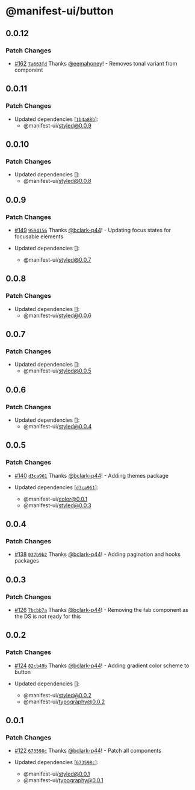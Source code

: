 # @manifest-ui/button

## 0.0.12

### Patch Changes

- [#162](https://github.com/project44/manifest-ui/pull/162) [`7a663fd`](https://github.com/project44/manifest-ui/commit/7a663fd052ea9a003caa8752a062903d37f268c2) Thanks [@eemahoney](https://github.com/eemahoney)! - Removes tonal variant from component

## 0.0.11

### Patch Changes

- Updated dependencies [[`1b4a88b`](https://github.com/project44/manifest-ui/commit/1b4a88b5cb40b4694feec637ff492a0d0a611c30)]:
  - @manifest-ui/styled@0.0.9

## 0.0.10

### Patch Changes

- Updated dependencies []:
  - @manifest-ui/styled@0.0.8

## 0.0.9

### Patch Changes

- [#149](https://github.com/project44/manifest-ui/pull/149) [`9594156`](https://github.com/project44/manifest-ui/commit/9594156cdbade533187258f63461a7d2cea198e1) Thanks [@bclark-p44](https://github.com/bclark-p44)! - Updating focus states for focusable elements

- Updated dependencies []:
  - @manifest-ui/styled@0.0.7

## 0.0.8

### Patch Changes

- Updated dependencies []:
  - @manifest-ui/styled@0.0.6

## 0.0.7

### Patch Changes

- Updated dependencies []:
  - @manifest-ui/styled@0.0.5

## 0.0.6

### Patch Changes

- Updated dependencies []:
  - @manifest-ui/styled@0.0.4

## 0.0.5

### Patch Changes

- [#140](https://github.com/project44/manifest-ui/pull/140) [`d3ca961`](https://github.com/project44/manifest-ui/commit/d3ca961f66d0d696b332ea688d98fac2fdf025e5) Thanks [@bclark-p44](https://github.com/bclark-p44)! - Adding themes package

- Updated dependencies [[`d3ca961`](https://github.com/project44/manifest-ui/commit/d3ca961f66d0d696b332ea688d98fac2fdf025e5)]:
  - @manifest-ui/color@0.0.1
  - @manifest-ui/styled@0.0.3

## 0.0.4

### Patch Changes

- [#138](https://github.com/project44/manifest-ui/pull/138) [`037b9b2`](https://github.com/project44/manifest-ui/commit/037b9b20937808e025b02658ab19267bdca7f8c1) Thanks [@bclark-p44](https://github.com/bclark-p44)! - Adding pagination and hooks packages

## 0.0.3

### Patch Changes

- [#126](https://github.com/project44/manifest-ui/pull/126) [`7bcbb7a`](https://github.com/project44/manifest-ui/commit/7bcbb7a1c32387b87a035bcf514f8a2049810ca8) Thanks [@bclark-p44](https://github.com/bclark-p44)! - Removing the fab component as the DS is not ready for this

## 0.0.2

### Patch Changes

- [#124](https://github.com/project44/manifest-ui/pull/124) [`82cb49b`](https://github.com/project44/manifest-ui/commit/82cb49b30afd4fa6dc75f3da7244eba5ca886ec9) Thanks [@bclark-p44](https://github.com/bclark-p44)! - Adding gradient color scheme to button

- Updated dependencies []:
  - @manifest-ui/styled@0.0.2
  - @manifest-ui/typography@0.0.2

## 0.0.1

### Patch Changes

- [#122](https://github.com/project44/manifest-ui/pull/122) [`673598c`](https://github.com/project44/manifest-ui/commit/673598c6ae79e667f2933a8adaf9fd763998e464) Thanks [@bclark-p44](https://github.com/bclark-p44)! - Patch all components

- Updated dependencies [[`673598c`](https://github.com/project44/manifest-ui/commit/673598c6ae79e667f2933a8adaf9fd763998e464)]:
  - @manifest-ui/styled@0.0.1
  - @manifest-ui/typography@0.0.1
